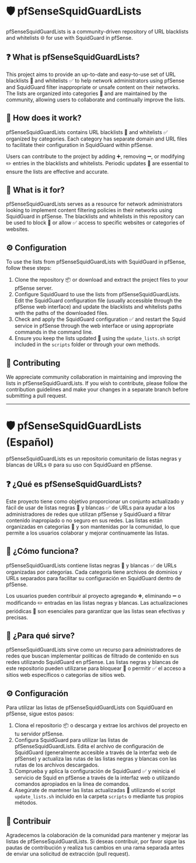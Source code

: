 # 🛡️ pfSenseSquidGuardLists

pfSenseSquidGuardLists is a community-driven repository of URL blacklists and whitelists 🌐 for use with SquidGuard in pfSense.

## ❓ What is pfSenseSquidGuardLists?

This project aims to provide an up-to-date and easy-to-use set of URL blacklists 🚫 and whitelists ✅ to help network administrators using pfSense and SquidGuard filter inappropriate or unsafe content on their networks. The lists are organized into categories 📁 and are maintained by the community, allowing users to collaborate and continually improve the lists.

## 🧩 How does it work?

pfSenseSquidGuardLists contains URL blacklists 🚫 and whitelists ✅ organized by categories. Each category has separate domain and URL files to facilitate their configuration in SquidGuard within pfSense.

Users can contribute to the project by adding ➕, removing ➖, or modifying ✏️ entries in the blacklists and whitelists. Periodic updates 🔄 are essential to ensure the lists are effective and accurate.

## 🎯 What is it for?

pfSenseSquidGuardLists serves as a resource for network administrators looking to implement content filtering policies in their networks using SquidGuard in pfSense. The blacklists and whitelists in this repository can be used to block 🚫 or allow ✅ access to specific websites or categories of websites.

## ⚙️ Configuration

To use the lists from pfSenseSquidGuardLists with SquidGuard in pfSense, follow these steps:

1. Clone the repository 📦 or download and extract the project files to your pfSense server.
2. Configure SquidGuard to use the lists from pfSenseSquidGuardLists. Edit the SquidGuard configuration file (usually accessible through the pfSense web interface) and update the blacklists and whitelists paths with the paths of the downloaded files.
3. Check and apply the SquidGuard configuration ✅ and restart the Squid service in pfSense through the web interface or using appropriate commands in the command line.
4. Ensure you keep the lists updated 🔄 using the `update_lists.sh` script included in the `scripts` folder or through your own methods.

## 🤝 Contributing

We appreciate community collaboration in maintaining and improving the lists in pfSenseSquidGuardLists. If you wish to contribute, please follow the contribution guidelines and make your changes in a separate branch before submitting a pull request.

---------------------------------------------------------------------------------------

# 🛡️ pfSenseSquidGuardLists (Español)

pfSenseSquidGuardLists es un repositorio comunitario de listas negras y blancas de URLs 🌐 para su uso con SquidGuard en pfSense.

## ❓ ¿Qué es pfSenseSquidGuardLists?

Este proyecto tiene como objetivo proporcionar un conjunto actualizado y fácil de usar de listas negras 🚫 y blancas ✅ de URLs para ayudar a los administradores de redes que utilizan pfSense y SquidGuard a filtrar contenido inapropiado o no seguro en sus redes. Las listas están organizadas en categorías 📁 y son mantenidas por la comunidad, lo que permite a los usuarios colaborar y mejorar continuamente las listas.

## 🧩 ¿Cómo funciona?

pfSenseSquidGuardLists contiene listas negras 🚫 y blancas ✅ de URLs organizadas por categorías. Cada categoría tiene archivos de dominios y URLs separados para facilitar su configuración en SquidGuard dentro de pfSense.

Los usuarios pueden contribuir al proyecto agregando ➕, eliminando ➖ o modificando ✏️ entradas en las listas negras y blancas. Las actualizaciones periódicas 🔄 son esenciales para garantizar que las listas sean efectivas y precisas.

## 🎯 ¿Para qué sirve?

pfSenseSquidGuardLists sirve como un recurso para administradores de redes que buscan implementar políticas de filtrado de contenido en sus redes utilizando SquidGuard en pfSense. Las listas negras y blancas de este repositorio pueden utilizarse para bloquear 🚫 o permitir ✅ el acceso a sitios web específicos o categorías de sitios web.

## ⚙️ Configuración

Para utilizar las listas de pfSenseSquidGuardLists con SquidGuard en pfSense, sigue estos pasos:

1. Clona el repositorio 📦 o descarga y extrae los archivos del proyecto en tu servidor pfSense.
2. Configura SquidGuard para utilizar las listas de pfSenseSquidGuardLists. Edita el archivo de configuración de SquidGuard (generalmente accesible a través de la interfaz web de pfSense) y actualiza las rutas de las listas negras y blancas con las rutas de los archivos descargados.
3. Comprueba y aplica la configuración de SquidGuard ✅ y reinicia el servicio de Squid en pfSense a través de la interfaz web o utilizando comandos apropiados en la línea de comandos.
4. Asegúrate de mantener las listas actualizadas 🔄 utilizando el script `update_lists.sh` incluido en la carpeta `scripts` o mediante tus propios métodos.

## 🤝 Contribuir

Agradecemos la colaboración de la comunidad para mantener y mejorar las listas de pfSenseSquidGuardLists. Si deseas contribuir, por favor sigue las pautas de contribución y realiza tus cambios en una rama separada antes de enviar una solicitud de extracción (pull request).
